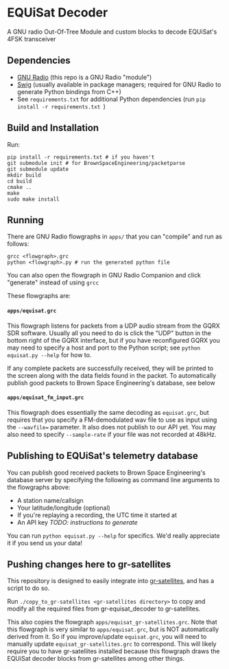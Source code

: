 # EQUiSat Decoder
A GNU radio Out-Of-Tree Module and custom blocks to decode EQUiSat's 4FSK transceiver

## Dependencies
- [GNU Radio](https://wiki.gnuradio.org/index.php/InstallingGR) (this repo is a GNU Radio "module")
- [Swig](http://swig.org/download.html) (usually available in package managers; required for GNU Radio to generate Python bindings from C++)
- See `requirements.txt` for additional Python dependencies (run `pip install -r requirements.txt `)

## Build and Installation
Run:
```
pip install -r requirements.txt # if you haven't
git submodule init # for BrownSpaceEngineering/packetparse
git submodule update
mkdir build
cd build
cmake ..
make
sudo make install
```

## Running
There are GNU Radio flowgraphs in `apps/` that you can "compile" and run as follows:
```
grcc <flowgraph>.grc
python <flowgraph>.py # run the generated python file
```
You can also open the flowgraph in GNU Radio Companion and click "generate" instead of using `grcc`

These flowgraphs are:
#### `apps/equisat.grc`

This flowgraph listens for packets from a UDP audio stream from the GQRX SDR software. Usually all you need to do is click the "UDP" button in the bottom right of the GQRX interface, but if you have reconfigured GQRX you may need to specify a host and port to the Python script; see `python equisat.py --help` for how to.

If any complete packets are successfully received, they will be printed to the screen along with the data fields found in the packet. To automatically publish good packets to Brown Space Engineering's database, see below

#### `apps/equisat_fm_input.grc` 

This flowgraph does essentially the same decoding as `equisat.grc`, but requires that you specify a FM-demodulated wav file to use as input using the `--wavfile=` parameter. It also does not publish to our API yet. You may also need to specify `--sample-rate` if your file was not recorded at 48kHz.

## Publishing to EQUiSat's telemetry database
You can publish good received packets to Brown Space Engineering's database server by specifying the following as command line arguments to the flowgraphs above:

- A station name/callsign
- Your latitude/longitude (optional)
- If you're replaying a recording, the UTC time it started at
- An API key _TODO: instructions to generate_
 
You can run `python equisat.py --help` for specifics. We'd really appreciate it if you send us your data!
 
## Pushing changes here to gr-satellites
This repository is designed to easily integrate into [gr-satellites](https://github.com/daniestevez/gr-satellites), and has a script to do so.

Run `./copy_to_gr-satellites <gr-satellites directory>` to copy and modify all the required files from gr-equisat_decoder to gr-satellites. 

This also copies the flowgraph `apps/equisat_gr-satellites.grc`. Note that this flowgraph is very similar to `apps/equisat.grc`, but is NOT automatically derived from it. So if you improve/update `equisat.grc`, you will need to manually update `equisat_gr-satellites.grc` to correspond. This will likely require you to have gr-satellites installed because this flowgraph draws the EQUiSat decoder blocks from gr-satellites among other things.
